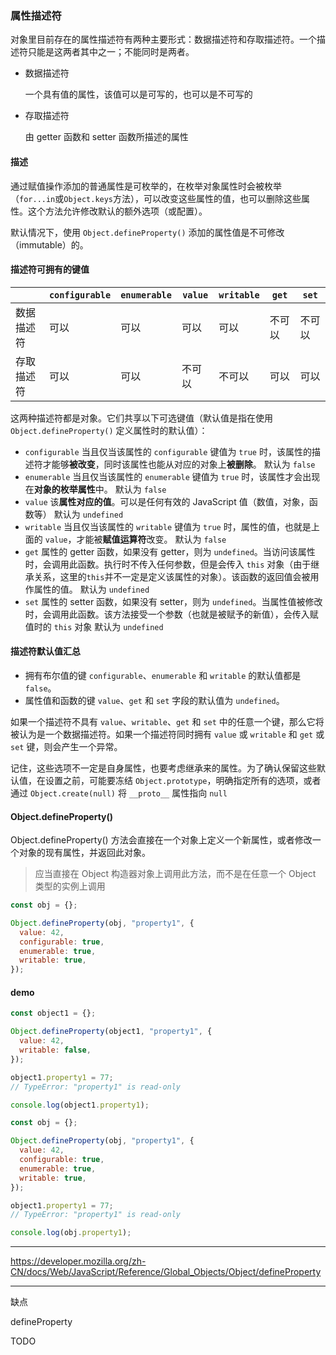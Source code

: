 ### 属性描述符

对象里目前存在的属性描述符有两种主要形式：数据描述符和存取描述符。一个描述符只能是这两者其中之一；不能同时是两者。

- 数据描述符

  一个具有值的属性，该值可以是可写的，也可以是不可写的

- 存取描述符

  由 getter 函数和 setter 函数所描述的属性

#### 描述

通过赋值操作添加的普通属性是可枚举的，在枚举对象属性时会被枚举（`for...in`或`Object.keys`方法），可以改变这些属性的值，也可以删除这些属性。这个方法允许修改默认的额外选项（或配置）。

默认情况下，使用 `Object.defineProperty()` 添加的属性值是不可修改（immutable）的。

#### 描述符可拥有的键值

|            | `configurable` | `enumerable` | `value` | `writable` | `get`  | `set`  |
| ---------- | -------------- | ------------ | ------- | ---------- | ------ | ------ |
| 数据描述符 | 可以           | 可以         | 可以    | 可以       | 不可以 | 不可以 |
| 存取描述符 | 可以           | 可以         | 不可以  | 不可以     | 可以   | 可以   |

这两种描述符都是对象。它们共享以下可选键值（默认值是指在使用 `Object.defineProperty()` 定义属性时的默认值）：

- `configurable`
  当且仅当该属性的 `configurable` 键值为 `true` 时，该属性的描述符才能够**被改变**，同时该属性也能从对应的对象上**被删除**。
  默认为 `false`
- `enumerable`
  当且仅当该属性的 `enumerable` 键值为 `true` 时，该属性才会出现在**对象的枚举属性**中。
  默认为 `false`
- `value`
  该**属性对应的值**。可以是任何有效的 JavaScript 值（数值，对象，函数等）
  默认为 `undefined`
- `writable`
  当且仅当该属性的 `writable` 键值为 `true` 时，属性的值，也就是上面的 `value`，才能被**赋值运算符**改变。
  默认为 `false`
- `get`
  属性的 getter 函数，如果没有 getter，则为 `undefined`。当访问该属性时，会调用此函数。执行时不传入任何参数，但是会传入 `this` 对象（由于继承关系，这里的`this`并不一定是定义该属性的对象）。该函数的返回值会被用作属性的值。
  默认为 `undefined`
- `set`
  属性的 setter 函数，如果没有 setter，则为 `undefined`。当属性值被修改时，会调用此函数。该方法接受一个参数（也就是被赋予的新值），会传入赋值时的 `this` 对象
  默认为 `undefined`

#### 描述符默认值汇总

- 拥有布尔值的键 `configurable`、`enumerable` 和 `writable` 的默认值都是 `false`。
- 属性值和函数的键 `value`、`get` 和 `set` 字段的默认值为 `undefined`。

如果一个描述符不具有 `value`、`writable`、`get` 和 `set` 中的任意一个键，那么它将被认为是一个数据描述符。如果一个描述符同时拥有 `value` 或 `writable` 和 `get` 或 `set` 键，则会产生一个异常。

记住，这些选项不一定是自身属性，也要考虑继承来的属性。为了确认保留这些默认值，在设置之前，可能要冻结 `Object.prototype`，明确指定所有的选项，或者通过 `Object.create(null)` 将 `__proto__` 属性指向 `null`

#### Object.defineProperty()

Object.defineProperty() 方法会直接在一个对象上定义一个新属性，或者修改一个对象的现有属性，并返回此对象。

> 应当直接在 Object 构造器对象上调用此方法，而不是在任意一个 Object 类型的实例上调用

```js
const obj = {};

Object.defineProperty(obj, "property1", {
  value: 42,
  configurable: true,
  enumerable: true,
  writable: true,
});
```

#### demo

```js
const object1 = {};

Object.defineProperty(object1, "property1", {
  value: 42,
  writable: false,
});

object1.property1 = 77;
// TypeError: "property1" is read-only

console.log(object1.property1);

const obj = {};

Object.defineProperty(obj, "property1", {
  value: 42,
  configurable: true,
  enumerable: true,
  writable: true,
});

object1.property1 = 77;
// TypeError: "property1" is read-only

console.log(obj.property1);
```

---

https://developer.mozilla.org/zh-CN/docs/Web/JavaScript/Reference/Global_Objects/Object/defineProperty

---

缺点

defineProperty

TODO
